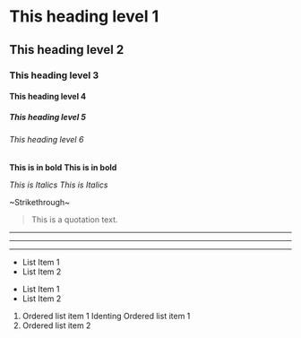 # This heading level 1
## This heading level 2
### This heading level 3
#### This heading level 4
##### This heading level 5
###### This heading level 6

**This is in bold**
__This is in bold__

*This is Italics*
_This is Italics_

~Strikethrough~

> This is a quotation text.

---
***
___

* List Item 1
* List Item 2

- List Item 1
- List Item 2

1. Ordered list item 1
     Identing Ordered list item 1
1. Ordered list item 2
